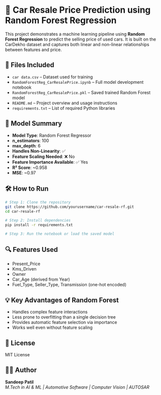 # 🚗 Car Resale Price Prediction using Random Forest Regression

This project demonstrates a machine learning pipeline using **Random Forest Regression** to predict the selling price of used cars. It is built on the CarDekho dataset and captures both linear and non-linear relationships between features and price.

## 📁 Files Included

- `car data.csv` – Dataset used for training
- `RandomForestReg_CarResalePrice.ipynb` – Full model development notebook
- `RandomForestReg_CarResalePrice.pkl` – Saved trained Random Forest model
- `README.md` – Project overview and usage instructions
- `requirements.txt` – List of required Python libraries

## 🧠 Model Summary

- **Model Type**: Random Forest Regressor
- **n_estimators**: 100
- **max_depth**: 6
- **Handles Non-Linearity**: ✅
- **Feature Scaling Needed**: ❌ No
- **Feature Importance Available**: ✅ Yes
- **R² Score**: ~0.958
- **MSE**: ~0.97

## 🛠 How to Run

```bash
# Step 1: Clone the repository
git clone https://github.com/yourusername/car-resale-rf.git
cd car-resale-rf

# Step 2: Install dependencies
pip install -r requirements.txt

# Step 3: Run the notebook or load the saved model
```

## 🔍 Features Used

- Present_Price
- Kms_Driven
- Owner
- Car_Age (derived from Year)
- Fuel_Type, Seller_Type, Transmission (one-hot encoded)

## 💡 Key Advantages of Random Forest

- Handles complex feature interactions
- Less prone to overfitting than a single decision tree
- Provides automatic feature selection via importance
- Works well even without feature scaling

## 📜 License

MIT License

## 👨‍💻 Author

**Sandeep Patil**  
*M.Tech in AI & ML | Automotive Software | Computer Vision | AUTOSAR*
